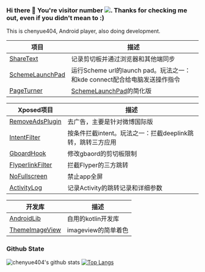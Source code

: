 ### Hi there 👋 You're visitor number <img src="https://visitor-badge.glitch.me/badge?page_id=chenyue404.visitor-badge" />. Thanks for checking me out, even if you didn't mean to :)

<!--
**chenyue404/chenyue404** is a ✨ _special_ ✨ repository because its `README.md` (this file) appears on your GitHub profile.

Here are some ideas to get you started:

- 🔭 I’m currently working on ...
- 🌱 I’m currently learning ...
- 👯 I’m looking to collaborate on ...
- 🤔 I’m looking for help with ...
- 💬 Ask me about ...
- 📫 How to reach me: ...
- 😄 Pronouns: ...
- ⚡ Fun fact: ...
-->
This is chenyue404, Android player, also doing development.

| 项目                                                         | 描述                                                         |
| ------------------------------------------------------------ | ------------------------------------------------------------ |
| [ShareText](https://github.com/chenyue404/ShareText) | 记录剪切板并通过浏览器和其他端同步 |
| [SchemeLaunchPad](https://github.com/chenyue404/SchemeLaunchPad) | 运行Scheme url的launch pad。玩法之一：和kde connect配合给电脑发送操作指令 |
| [PageTurner](https://github.com/chenyue404/PageTurner) | [SchemeLaunchPad](https://github.com/chenyue404/SchemeLaunchPad)的简化版 |

| Xposed项目                                                         | 描述                                                         |
| ------------------------------------------------------------ | ------------------------------------------------------------ |
| [RemoveAdsPlugin](https://github.com/chenyue404/RemoveAdsPlugin) | 去广告，主要是针对微博国际版 |
| [IntentFilter](https://github.com/chenyue404/IntentFilter) | 按条件拦截intent。玩法之一：拦截deeplink跳转，跳转三方应用 |
| [GboardHook](https://github.com/chenyue404/GboardHook) | 修改gbaord的剪切板限制 |
| [FlyperlinkFilter](https://github.com/chenyue404/FlyperlinkFilter) | 拦截Flyper的三方跳转 |
| [NoFullscreen](https://github.com/chenyue404/NoFullscreen) | 禁止app全屏 |
| [ActivityLog](https://github.com/chenyue404/ActivityLog) | 记录Activity的跳转记录和详细参数 |

| 开发库                                                         | 描述                                                         |
| ------------------------------------------------------------ | ------------------------------------------------------------ |
| [AndroidLib](https://github.com/chenyue404/AndroidLib) | 自用的kotlin开发库 |
| [ThemeImageView](https://github.com/chenyue404/ThemeImageView) | imageview的简单着色 |

### Github State
![chenyue404's github stats](https://github-readme-stats.vercel.app/api?username=chenyue404&show_icons=true)
[![Top Langs](https://github-readme-stats.vercel.app/api/top-langs/?username=chenyue404)](https://github.com/anuraghazra/github-readme-stats)
